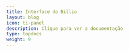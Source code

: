 ```yaml
---
title: Interface do Billio
layout: blog
icon: ti-panel
description: Clique para ver a documentação
type: topdocs
weight: 9
---
```

